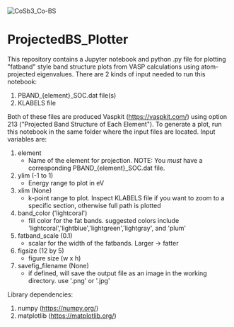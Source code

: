 
![CoSb3_Co-BS](https://github.com/PetersonChemLab/ProjectedBS_Plotter/assets/160284370/4d185e9b-a465-4ff2-a531-c690f71af1b7)

# ProjectedBS_Plotter
This repository contains a Jupyter notebook and python .py file for plotting "fatband" style band structure plots from VASP calculations using atom-projected eigenvalues. There are 2 kinds of input needed to run this notebook:
1. PBAND_{element}_SOC.dat file(s)
2. KLABELS file

Both of these files are produced Vaspkit (https://vaspkit.com/) using option 213 ("Projected Band Structure of Each Element"). To generate a plot, run this notebook in the same folder where the input files are located. Input variables are:
1. element
    - Name of the element for projection. NOTE: You *must* have a corresponding PBAND_{element}_SOC.dat file.
2. ylim (-1 to 1)
    - Energy range to plot in eV
3. xlim (None)
    - k-point range to plot. Inspect KLABELS file if you want to zoom to a specific section, otherwise full path is plotted
4. band_color ('lightcoral')
    - fill color for the fat bands. suggested colors include 'lightcoral','lightblue','lightgreen','lightgray', and 'plum'
5. fatband_scale (0.1)
    - scalar for the width of the fatbands. Larger -> fatter
6. figsize (12 by 5)
    - figure size (w x h)
7. savefig_filename (None)
    - if defined, will save the output file as an image in the working directory. use '.png' or '.jpg'
    
Library dependencies:
1. numpy (https://numpy.org/)
2. matplotlib (https://matplotlib.org/)
